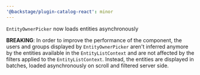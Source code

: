 ```yaml
---
'@backstage/plugin-catalog-react': minor
---
```


`EntityOwnerPicker` now loads entities asynchronously

**BREAKING**: In order to improve the performance of the component, the users and groups displayed by `EntityOwnerPicker` aren't inferred
anymore by the entities available in the `EntityListContext` and are not affected by the filters applied to the `EntityListContext`.
Instead, the entities are displayed in batches, loaded asynchronously on scroll and filtered server side.
